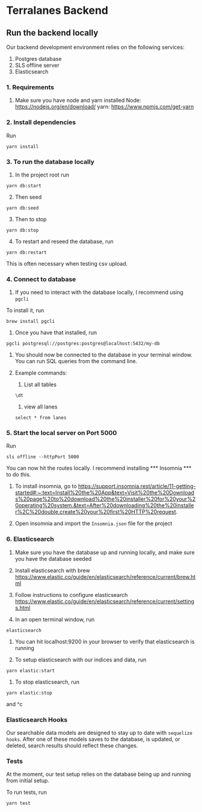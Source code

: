 # Terralanes Backend


## Run the backend locally
Our backend development environment relies on the following services:
1. Postgres database
2. SLS offline server
3. Elasticsearch

### 1. Requirements
1. Make sure you have node and yarn installed
    Node: https://nodejs.org/en/download/
    yarn: https://www.npmjs.com/get-yarn

### 2. Install dependencies
Run
```
yarn install
```

### 3. To run the database locally
1. In the project root run
```
yarn db:start
```
2. Then seed
```
yarn db:seed
```
3. Then to stop
```
yarn db:stop
```
4. To restart and reseed the database, run
```
yarn db:restart
```
This is often necessary when testing csv upload.

### 4. Connect to database
1. If you need to interact with the database locally, I recommend using `pgcli`

To install it, run
```
brew install pgcli
```
1. Once you have that installed, run
```
pgcli postgresql://postgres:postgres@localhost:5432/my-db
```
1. You should now be connected to the database in your terminal window. You can run SQL queries from the command line.

1. Example commands:
    
    1. List all tables
    ```
    \dt
    ```
    1. view all lanes
    ```
    select * from lanes
    ```

### 5. Start the local server on Port 5000

Run
```
sls offline --httpPort 5000
```

You can now hit the routes locally. I recommend installing *** Insomnia *** to do this.

1. To install insomnia, go to https://support.insomnia.rest/article/11-getting-started#:~:text=Install%20the%20App&text=Visit%20the%20Downloads%20page%20to%20download%20the%20installer%20for%20your%20operating%20system.&text=After%20downloading%20the%20installer%2C%20double,create%20your%20first%20HTTP%20request.

1. Open insomnia and import the `Insomnia.json` file for the project

### 6. Elasticsearch
1. Make sure you have the database up and running locally, and make sure you have the database seeded

1. Install elasticsearch with brew
https://www.elastic.co/guide/en/elasticsearch/reference/current/brew.html

1. Follow instructions to configure elasticsearch
https://www.elastic.co/guide/en/elasticsearch/reference/current/settings.html

1. In an open terminal window, run
```
elasticsearch
```

1. You can hit localhost:9200 in your browser to verify that elasticsearch is running

1. To setup elasticsearch with our indices and data, run 
```
yarn elastic:start
```
1. To stop elasticsearch, run
```
yarn elastic:stop
```
and ^c

### Elasticsearch Hooks

Our searchable data models are designed to stay up to date with `sequelize hooks`. After one of these models saves to the database, is updated, or deleted, search results should reflect these changes.

### Tests
At the moment, our test setup relies on the database being up and running from initial setup. 

To run tests, run
```
yarn test
```



